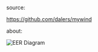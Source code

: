 source: 

https://github.com/dalers/mywind


about:

![EER Diagram](https://docs.yugabyte.com/images/sample-data/northwind/northwind-er-diagram.png "EER Diagram")